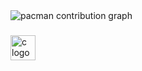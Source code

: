 <picture>
  <source media="(prefers-color-scheme: dark)" srcset="https://raw.githubusercontent.com/renanstemposki/renanstemposki/output/pacman-contribution-graph-dark.svg">
  <source media="(prefers-color-scheme: light)" srcset="https://raw.githubusercontent.com/renanstemposki/renanstemposki/output/pacman-contribution-graph.svg">
  <img alt="pacman contribution graph" src="https://raw.githubusercontent.com/renanstemposki/renanstemposki/output/pacman-contribution-graph.svg">
</picture>

###

<div align="left">
  <img src="https://cdn.jsdelivr.net/gh/devicons/devicon/icons/c/c-original.svg" height="40" alt="c logo"  />
</div>

###
